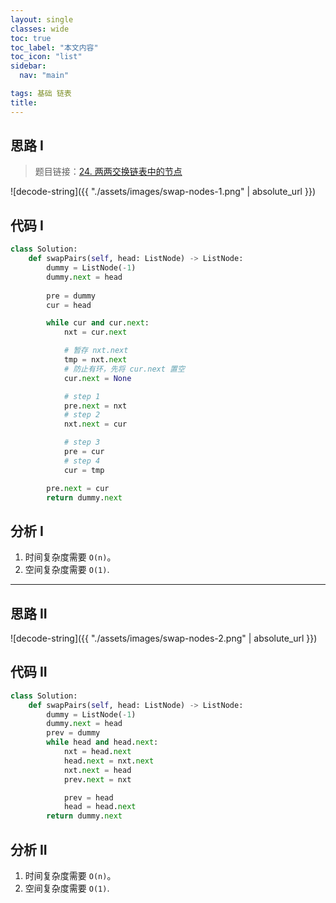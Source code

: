 ```yaml
---
layout: single
classes: wide
toc: true
toc_label: "本文内容"
toc_icon: "list"
sidebar:
  nav: "main"

tags: 基础 链表
title: 
---
```



## 思路 I

> 题目链接：[24. 两两交换链表中的节点](https://leetcode-cn.com/problems/swap-nodes-in-pairs/)

![decode-string]({{ "./assets/images/swap-nodes-1.png" | absolute_url }})

## 代码 I

```python
class Solution:
    def swapPairs(self, head: ListNode) -> ListNode:
        dummy = ListNode(-1)
        dummy.next = head
        
        pre = dummy
        cur = head

        while cur and cur.next:
            nxt = cur.next

            # 暂存 nxt.next
            tmp = nxt.next
            # 防止有环，先将 cur.next 置空
            cur.next = None

            # step 1 
            pre.next = nxt
            # step 2
            nxt.next = cur

            # step 3
            pre = cur
            # step 4
            cur = tmp

        pre.next = cur
        return dummy.next
```

## 分析 I

1. 时间复杂度需要 `O(n)`。
2. 空间复杂度需要 `O(1)`.

----




## 思路 II

![decode-string]({{ "./assets/images/swap-nodes-2.png" | absolute_url }})


## 代码 II

```python
class Solution:
    def swapPairs(self, head: ListNode) -> ListNode:
        dummy = ListNode(-1)
        dummy.next = head
        prev = dummy
        while head and head.next:
            nxt = head.next
            head.next = nxt.next
            nxt.next = head
            prev.next = nxt

            prev = head
            head = head.next
        return dummy.next
```

## 分析 II

1. 时间复杂度需要 `O(n)`。
2. 空间复杂度需要 `O(1)`.

